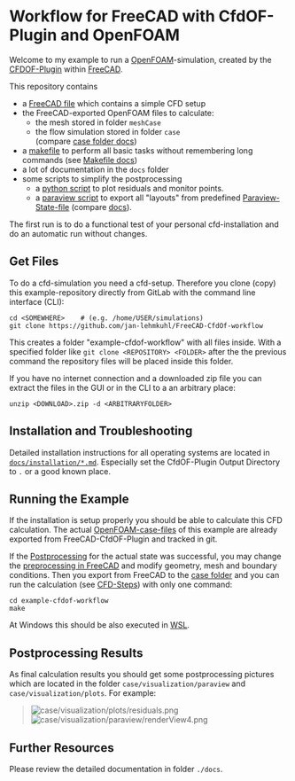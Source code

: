 Workflow for FreeCAD with CfdOF-Plugin and OpenFOAM
=================================================================

Welcome to my example to run a [OpenFOAM]-simulation, created by the [CFDOF-Plugin] within [FreeCAD]. 

This repository contains
* a [FreeCAD file](freecad-cfd.FCStd) which contains a simple CFD setup 
* the FreeCAD-exported OpenFOAM files to calculate: 
    * the mesh stored in folder `meshCase`  
    * the flow simulation stored in folder `case`  
      (compare [case folder docs](docs/howtos/case-folders.md))
* a [makefile](Makefile) to perform all basic tasks without remembering long commands 
  (see [Makefile docs](docs/howtos/makefiles.md))
* a lot of documentation in the `docs` folder  
* some scripts to simplify the postprocessing
    * a [python script](scripts/python-postprocessing.py) to plot residuals and monitor points.  
    * a [paraview script](scripts/paraview-export-all.py) to export all "layouts" from predefined [Paraview-State-file](post/paraview-state.pvsm) (compare [docs](docs/cfd-steps/postprocessing/paraview.open-3d-data.md#open-paraview-with-saved-state-file)).  


The first run is to do a functional test of your personal cfd-installation and do an automatic run without changes.  



Get Files
------------------------------------------------------------

To do a cfd-simulation you need a cfd-setup. 
Therefore you clone (copy) this example-repository directly from GitLab with the command line interface (CLI): 

    cd <SOMEWHERE>    # (e.g. /home/USER/simulations)
    git clone https://github.com/jan-lehmkuhl/FreeCAD-CfdOf-workflow

This creates a folder "example-cfdof-workflow" with all files inside. 
With a specified folder like `git clone <REPOSITORY> <FOLDER>` after the the previous command the repository files will be placed inside this folder.  

If you have no internet connection and a downloaded zip file you can extract the files in the GUI or in the CLI to a an arbitrary place: 

    unzip <DOWNLOAD>.zip -d <ARBITRARYFOLDER>



Installation and Troubleshooting
------------------------------------------------------------

Detailed installation instructions for all operating systems are located in [`docs/installation/*.md`](docs/installation/README.md). 
Especially set the CfdOF-Plugin Output Directory to `.` or a good known place. 



Running the Example
------------------------------------------------------------

If the installation is setup properly you should be able to calculate this CFD calculation. 
The actual [OpenFOAM-case-files](docs/howtos/case-folders.md) of this example are already exported from FreeCAD-CfdOF-Plugin and tracked in git.  

If the [Postprocessing](#postprocessing-results) for the actual state was successful, 
you may change the [preprocessing in FreeCAD](docs/cfd-steps/preprocessing/README.md) 
and modify geometry, mesh and boundary conditions. 
Then you export from FreeCAD to the [case folder](docs/howtos/case-folders.md) and 
you can run the calculation (see [CFD-Steps](docs/cfd-steps/README.md)) with only one command:  

    cd example-cfdof-workflow
    make


At Windows this should be also executed in [WSL](docs/installation-instructions/openfoam.md#option-1-windows-subsystem-for-linux-wsl).  



Postprocessing Results
------------------------------------------------------------

As final calculation results you should get some postprocessing pictures which are located in the folder `case/visualization/paraview` and `case/visualization/plots`. 
For example:  

> ![case/visualization/plots/residuals.png](case/visualization/plots/residuals.png)  
> ![case/visualization/paraview/renderView4.png](case/visualization/paraview/RenderView4.png)  



Further Resources
------------------------------------------------------------

Please review the detailed documentation in folder `./docs`.



[FreeCAD]:                  https://www.freecadweb.org/
[CFDOF-Plugin]:             https://github.com/jaheyns/CfdOF
[OpenFOAM]:                 https://openfoam.org/
